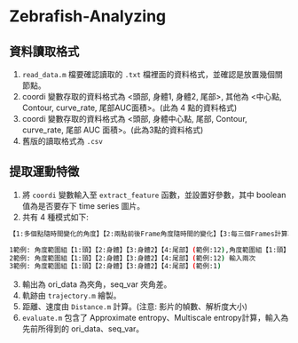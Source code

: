 # Zebrafish-Analyzing


## 資料讀取格式
1. `read_data.m` 檔要確認讀取的 `.txt` 檔裡面的資料格式，並確認是放置幾個關節點。
2. coordi 變數存取的資料格式為 <頭部, 身體1, 身體2, 尾部>, 其他為 <中心點, Contour, curve_rate, 尾部AUC面積>。(此為 4 點的資料格式)
3. coordi 變數存取的資料格式為 <頭部, 身體中心點, 尾部, Contour, curve_rate, 尾部 AUC 面積>。(此為3點的資料格式)
4. 舊版的讀取格式為 `.csv`

## 提取運動特徵
1. 將 `coordi` 變數輸入至 `extract_feature` 函數，並設置好參數，其中 boolean 值為是否要存下 time series 圖片。
2. 共有 4 種模式如下:
```bash
【1:多個點隨時間變化的角度】【2:兩點前後Frame角度隨時間的變化】【3:每三個Frames計算單點角度隨時間的角度變化】【4:與XY軸的夾角】【5:EXIT】

1範例: 角度範圍組【1:頭】【2:身體】【3:身體2】【4:尾部】(範例:12),角度範圍組【1:頭】【2:身體】【3:身體2】【4:尾部】(範例:34)
2範例: 角度範圍組【1:頭】【2:身體】【3:身體2】【4:尾部】(範例:12) 輸入兩次
3範例: 角度範圍組【1:頭】【2:身體】【3:身體2】【4:尾部】(範例:1)
```
3. 輸出為 ori_data 為夾角，seq_var 夾角差。
4. 軌跡由 `trajectory.m` 繪製。
5. 距離、速度由 `Distance.m` 計算。(注意: 影片的幀數、解析度大小)
6. `evaluate.m` 包含了 Approximate entropy、Multiscale entropy計算，輸入為先前所得到的 ori_data、seq_var。
